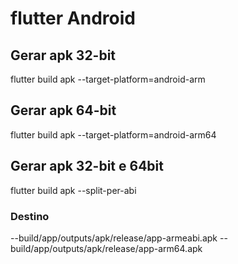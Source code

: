 # flutter Android

## Gerar apk 32-bit
flutter build apk --target-platform=android-arm

## Gerar apk 64-bit
flutter build apk --target-platform=android-arm64

## Gerar apk 32-bit e 64bit
flutter build apk --split-per-abi

### Destino
--build/app/outputs/apk/release/app-armeabi.apk
--build/app/outputs/apk/release/app-arm64.apk